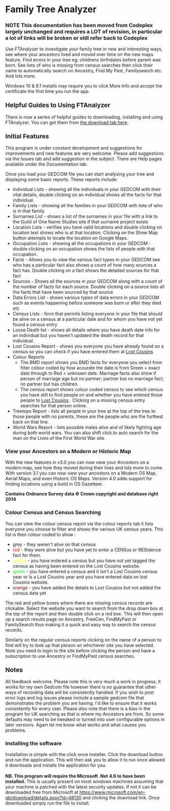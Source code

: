 <div class="wikidoc">
<link rel="shortcut icon" type="image/x-icon" href="favicon.ico">
<h1>Family Tree Analyzer</h1>
 <h3>NOTE This documentation has been moved from Codeplex largely unchanged and requires a LOT of revision, in particular a lot of links will be broken or still refer back to Codeplex</h3>
<p>Use FTAnalyzer to investigate your family tree in new and interesting ways, see where your ancestors lived and moved over time on the new maps feature. Find errors in your tree eg: childrens birthdates before parent was born. See lists of who is missing
 from census searches then click their name to automatically search on Ancestry, Find My Past, Familysearch etc. And lots more.</p>
<p>Windows 10 &amp; 8.1 installs may require you to click More Info and accept the certificate the first time you run the app.</p>
<h3><span style="font-size:1.17em">Helpful Guides to Using FTAnalyzer</span></h3>
<p>There is now a series of helpful guides to downloading, installing and using FTAnalyzer. You can get them from
<a title="FTAnalyzer Guides" href="https://ftanalyzer.codeplex.com/releases/view/122486" target="_blank">
the download tab here</a>.</p>
<h3><span style="font-size:1.17em">Initial Features</span></h3>
<p>This program is under constant development and suggestions for improvements and new features are very welcome. Please add suggestions via the Issues tab and add suggestion in the subject. There are Help pages available under the Documentation tab.</p>
<p>Once you load your GEDCOM file you can start analysing your tree and displaying some basic reports. These reports include:</p>
<ul>
<li>Individual Lists - showing all the individuals in your GEDCOM with their vital details, double clicking on an individual shows all the facts for that individual.
</li><li>Family Lists - showing all the families in your GEDCOM with lists of who is in that family
</li><li>Surnames List - shows a list of the surnames in your file with a link to the Guild of One Name Studies site if that surname project exists
</li><li>Location Lists - verifies you have valid locations and double clicking on location text shows who is at that location. Clicking on the Show Map button attempts to locate the location on Google Maps.
</li><li>Occupation Lists - showing all the occupations in your GEDCOM - double clicking on an occupation shows the lists of people with that occupation.
</li><li>Facts - Allows you to view the various fact types in your GEDCOM see who has a particular fact also shows a count of how many sources a fact has. Double clicking on a fact shows the detailed sources for that fact
</li><li>Sources - Shows all the sources in your GEDCOM along with a count of the number of facts for each source. Double clicking on a source lists all the facts that have been sourced by that source
</li><li>Data Errors List - shows various types of data errors in your GEDCOM such as events happening before someone was born or after they died etc
</li><li>Census Lists - form that permits listing everyone in your file that should be alive on a census at a particular date and for whom you have not yet found a census entry
</li><li>Loose Death list - shows all details where you have death date info for an individual but you haven't updated the death record for that individual.
</li><li>Lost Cousins Report - shows you everyone you have already found on a census so you can check if you have entered them at&nbsp;<a title="Lost Cousins" href="http://www.lostcousins.com/" target="_blank">Lost Cousins</a>&nbsp;
</li><li>Colour Reports&nbsp;
<ul>
<li>The BMD report shows you BMD facts for everyone you select from filter colour coded by how accurate the date is from Green = exact date through to Red = unknown date. Marriage facts also show if person of marriage age but no partner; partner but no marriage
 fact; no partner but has children. </li><li>The census report shows colour coded census to see which census you have still to find people on and whether you have entered those people to
<a title="Lost Cousins" href="http://www.lostcousins.com" target="_blank">Lost Cousins</a>&nbsp;. Clicking on a missing census entry searches for that person online.
</li></ul>
</li><li>Treetops Report - lists all people in your tree at the top of the tree ie: those people with no parents, these are the people who are the furthest back on that line.
</li><li>World Wars&nbsp;Report - lists possible males alive and of likely fighting age during both world wars. You can also shift click.to auto search for the man on the&nbsp;Lives of the First World War site.&nbsp;
</li></ul>
<h3>View your Ancestors on a Modern or Historic Map</h3>
<p>With the new features in v3.0 you can now view your Ancestors on a modern map, see how they moved during their lives and lots more to come. With version 3.1 you can now view your ancestors on a Modern OS Map, Aerial Maps, and even Historic OS Maps. Version
 4.0 adds support for finding locations using a build in OS Gazetteer.&nbsp;</p>
<p><strong>Contains Ordnance Survey data &copy; Crown copyright and database right 2014</strong></p>
<h3>Colour Census and Census Searching</h3>
<p>You can view the colour census report via the colour reports tab it lists everyone you choose to filter and shows the various UK census years. This list is then colour coded to show :</p>
<ul>
<li>grey - they weren't alive on that census </li><li><span style="color:#ff0000">red</span> - they were alive but you have yet to enter a CENSus or RESIdence fact for them.
</li><li><span style="color:#ffff00">yellow</span> - you have entered a census but you have not yet tagged the census as having been entered on the Lost Cousins website.
</li><li><span style="color:#00ff00">green</span> - you have entered a census and it isn't a Lost Cousins census year or is a Lost Cousins year and you have entered data on lost Cousins website.
</li><li><span style="color:#800000">orange</span> - you have added the details to Lost Cousins but not added the census data yet
</li></ul>
<p>The red and yellow boxes where there are missing census records are clickable. Select the website you want to search from the drop down box at the top of the report and then double click on a red box. This will then open up a search results page on Ancestry,
 FreeCen, FindMyPast or FamilySearch thus making it a quick and easy way to search the census records.</p>
<p>Similarly on the regular census reports clicking on the name of a person to find will try to look up that person on whichever site you have selected. Note you need to login to the site before clicking the person and have a subscription to use Ancestry or
 FindMyPast census searches.</p>
<h3><span style="font-size:1.17em">Notes</span></h3>
<p>All feedback welcome. Please note this is very much a work in progress, it works for my own Gedcom file however there is no guarantee that other ways of recording data will be consistently handled. If you wish to post error logs and log issues please include
 a sample gedcom file that demonstrates the problem you are having. I'd like to ensure that it works consistently for every user. Please also note that there is a bias in the program for UK searching as that is where my Ancestors are from. So some defaults
 may need to be tweaked or turned into user configurable options in later versions. Again let me know what works and what causes you problems.</p>
<h3>Installing the software</h3>
<p>Installation is simple with the click once installer. Click the download button and run the application. This will then ask you to allow it to run once allowed it downloads and installs the application for you.<br>
<br>
<strong>NB. This program will require the Microsoft .Net 4.6 to have been installed.</strong> This is usually present on most windows machines assuming that your machine is patched with the latest security updates. If not it can be downloaded free from Microsoft at
<a href="https://www.microsoft.com/en-gb/download/details.aspx?id=48130">https://www.microsoft.com/en-gb/download/details.aspx?id=48130</a>&nbsp;and clicking the download link. Once downloaded simply run the file to install.</p>
<h3><span style="font-size:11px">&nbsp;</span></h3>
</div><div class="ClearBoth"></div>
